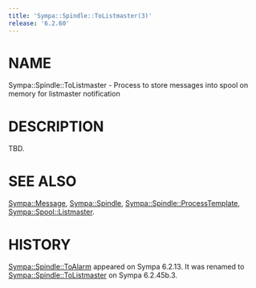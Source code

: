 ```yaml
---
title: 'Sympa::Spindle::ToListmaster(3)'
release: '6.2.60'
---
```


# NAME

Sympa::Spindle::ToListmaster -
Process to store messages into spool on memory for listmaster notification

# DESCRIPTION

TBD.

# SEE ALSO

[Sympa::Message](./Sympa-Message.3.md),
[Sympa::Spindle](./Sympa-Spindle.3.md), [Sympa::Spindle::ProcessTemplate](./Sympa-Spindle-ProcessTemplate.3.md),
[Sympa::Spool::Listmaster](./Sympa-Spool-Listmaster.3.md).

# HISTORY

[Sympa::Spindle::ToAlarm](./Sympa-Spindle-ToAlarm.3.md) appeared on Sympa 6.2.13.
It was renamed to [Sympa::Spindle::ToListmaster](./Sympa-Spindle-ToListmaster.3.md) on Sympa 6.2.45b.3.
